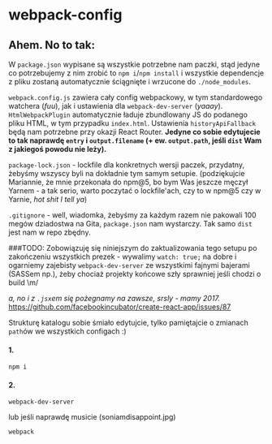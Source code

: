 # webpack-config

## Ahem. No to tak:

W `package.json` wypisane są wszystkie potrzebne nam paczki, stąd jedyne co potrzebujemy z nim zrobić to `npm i`/`npm install` i wszystkie dependencje z pliku zostaną automatycznie ściągnięte i wrzucone do `./node_modules`.

`webpack.config.js` zawiera cały config webpackowy, w tym standardowego watchera (_fuu_), jak i ustawienia dla `webpack-dev-server` (_yaaay_). `HtmlWebpackPlugin` automatycznie ładuje zbundlowany JS do podanego pliku HTML, w tym przypadku `index.html`. Ustawienia `historyApiFallback` będą nam potrzebne przy okazji React Router. **Jedyne co sobie edytujecie to tak naprawdę `entry` i `output.filename` (+ ew. `output.path`, jeśli `dist` Wam z jakiegoś powodu nie leży).**

`package-lock.json` - lockfile dla konkretnych wersji paczek, przydatny, żebyśmy wszyscy byli na dokładnie tym samym setupie. (podziękujcie Mariannie, że mnie przekonała do npm@5, bo bym Was jeszcze męczył Yarnem - a tak serio, warto poczytać o lockfile'ach, czy to w npm@5 czy w Yarnie, _hot shit I tell ya_)

`.gitignore` - well, wiadomka, żebyśmy za każdym razem nie pakowali 100 megów dziadostwa na Gita, `package.json` nam wystarczy. Tak samo `dist` jest nam w repo zbędny.

###TODO: Zobowiązuję się niniejszym do zaktualizowania tego setupu po zakończeniu wszystkich prezek - wywalimy `watch: true;` na dobre i ogarniemy zajebisty `webpack-dev-server` ze wszystkimi fajnymi bajerami (SASSem np.), żeby chociaż projekty końcowe szły sprawniej jeśli chodzi o build \m/

_a, no i z `.jsx`em się pożegnamy na zawsze, srsly - mamy 2017._
https://github.com/facebookincubator/create-react-app/issues/87

Strukturę katalogu sobie śmiało edytujcie, tylko pamiętajcie o zmianach `path`ów we wszystkich configach :)

#### 1.
```
npm i
```

#### 2.
```
webpack-dev-server
```

lub jeśli naprawdę musicie (soniamdisappoint.jpg)

```
webpack
```
